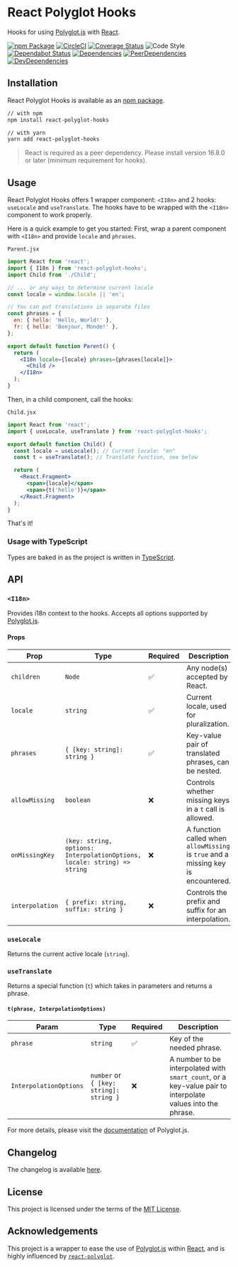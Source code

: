 # React Polyglot Hooks

Hooks for using [Polyglot.js](https://airbnb.io/polyglot.js) with [React](https://reactjs.org/).

[![npm Package](https://img.shields.io/npm/v/react-polyglot-hooks/latest.svg)](https://www.npmjs.com/package/react-polyglot-hooks)
[![CircleCI](https://img.shields.io/circleci/project/github/pmmmwh/react-polyglot-hooks/master.svg)](https://circleci.com/gh/pmmmwh/react-polyglot-hooks/tree/master)
[![Coverage Status](https://img.shields.io/codecov/c/github/pmmmwh/react-polyglot-hooks/master.svg)](https://codecov.io/gh/pmmmwh/react-polyglot-hooks/branch/master)
![Code Style](https://img.shields.io/badge/code_style-prettier-ff69b4.svg?logo=prettier)
[![Dependabot Status](https://api.dependabot.com/badges/status?host=github&repo=pmmmwh/react-polyglot-hooks)](https://dependabot.com)
[![Dependencies](https://david-dm.org/pmmmwh/react-polyglot-hooks/master/status.svg)](https://david-dm.org/pmmmwh/react-polyglot-hooks/master)
[![PeerDependencies](https://david-dm.org/pmmmwh/react-polyglot-hooks/master/peer-status.svg)](https://david-dm.org/pmmmwh/react-polyglot-hooks/master?type=peer)
[![DevDependencies](https://david-dm.org/pmmmwh/react-polyglot-hooks/master/dev-status.svg)](https://david-dm.org/pmmmwh/react-polyglot-hooks/master?type=dev)

## Installation

React Polyglot Hooks is available as an [npm package](https://www.npmjs.com/package/react-polyglot-hooks).

```sh
// with npm
npm install react-polyglot-hooks

// with yarn
yarn add react-polyglot-hooks
```

> React is required as a peer dependency.
> Please install version 16.8.0 or later (minimum requirement for hooks).

## Usage

React Polyglot Hooks offers 1 wrapper component: `<I18n>` and 2 hooks: `useLocale` and `useTranslate`.
The hooks have to be wrapped with the `<I18n>` component to work properly.

Here is a quick example to get you started:
First, wrap a parent component with `<I18n>` and provide `locale` and `phrases`.

`Parent.jsx`

```jsx
import React from 'react';
import { I18n } from 'react-polyglot-hooks';
import Child from './Child';

// ... or any ways to determine current locale
const locale = window.locale || 'en';

// You can put translations in separate files
const phrases = {
  en: { hello: 'Hello, World!' },
  fr: { hello: 'Bonjour, Monde!' },
};

export default function Parent() {
  return (
    <I18n locale={locale} phrases={phrases[locale]}>
      <Child />
    </I18n>
  );
}
```

Then, in a child component, call the hooks:

`Child.jsx`

```jsx
import React from 'react';
import { useLocale, useTranslate } from 'react-polyglot-hooks';

export default function Child() {
  const locale = useLocale(); // Current locale: "en"
  const t = useTranslate(); // Translate function, see below

  return (
    <React.Fragment>
      <span>{locale}</span>
      <span>{t('hello')}</span>
    </React.Fragment>
  );
}
```

That's it!

### Usage with TypeScript

Types are baked in as the project is written in [TypeScript](https://www.typescriptlang.org/).

## API

### `<I18n>`

Provides i18n context to the hooks. Accepts all options supported by [Polyglot.js](https://airbnb.io/polyglot.js).

#### Props

| Prop            | Type                                                                     | Required | Description                                                                       |
| --------------- | ------------------------------------------------------------------------ | -------- | --------------------------------------------------------------------------------- |
| `children`      | `Node`                                                                   | ✅       | Any node(s) accepted by React.                                                    |
| `locale`        | `string`                                                                 | ✅       | Current locale, used for pluralization.                                           |
| `phrases`       | `{ [key: string]: string }`                                              | ✅       | Key-value pair of translated phrases, can be nested.                              |
| `allowMissing`  | `boolean`                                                                | ❌       | Controls whether missing keys in a `t` call is allowed.                           |
| `onMissingKey`  | `(key: string, options: InterpolationOptions, locale: string) => string` | ❌       | A function called when `allowMissing` is `true` and a missing key is encountered. |
| `interpolation` | `{ prefix: string, suffix: string }`                                     | ❌       | Controls the prefix and suffix for an interpolation.                              |

### `useLocale`

Returns the current active locale (`string`).

### `useTranslate`

Returns a special function (`t`) which takes in parameters and returns a phrase.

#### `t(phrase, InterpolationOptions)`

| Param                  | Type                                    | Required | Description                                                                                                |
| ---------------------- | --------------------------------------- | -------- | ---------------------------------------------------------------------------------------------------------- |
| `phrase`               | `string`                                | ✅       | Key of the needed phrase.                                                                                  |
| `InterpolationOptions` | `number` or `{ [key: string]: string }` | ❌       | A number to be interpolated with `smart_count`, or a key-value pair to interpolate values into the phrase. |

For more details, please visit the [documentation](https://airbnb.io/polyglot.js) of Polyglot.js.

## Changelog

The changelog is available [here](/CHANGELOG.md).

## License

This project is licensed under the terms of the
[MIT License](/LICENSE).

## Acknowledgements

This project is a wrapper to ease the use of [Polyglot.js](https://airbnb.io/polyglot.js) within [React](https://reactjs.org/), and is highly influenced by [`react-polyglot`](https://github.com/nayaabkhan/react-polyglot).
